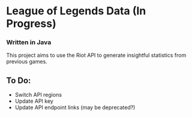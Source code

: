 # League of Legends Data (In Progress)
### Written in Java

This project aims to use the Riot API to generate insightful statistics from previous games.

## To Do:
- Switch API regions
- Update API key
- Update API endpoint links (may be deprecated?)
